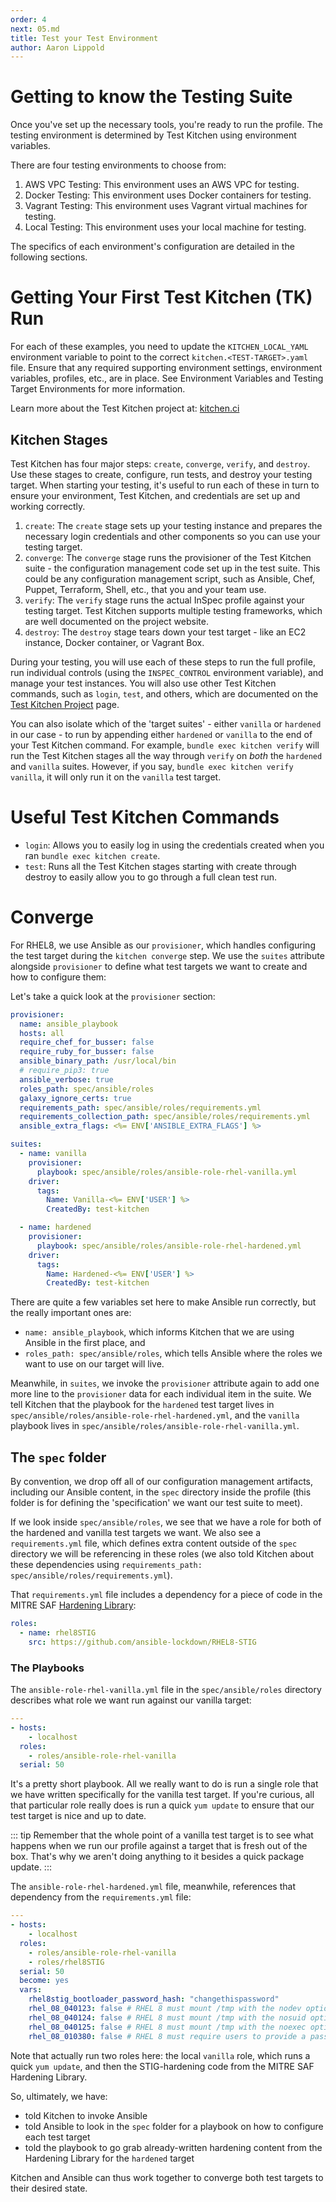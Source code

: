 ```yaml
---
order: 4
next: 05.md
title: Test your Test Environment
author: Aaron Lippold
---
```


# Getting to know the Testing Suite

Once you've set up the necessary tools, you're ready to run the profile. The testing environment is determined by Test Kitchen using environment variables.

There are four testing environments to choose from:

1. AWS VPC Testing: This environment uses an AWS VPC for testing.
2. Docker Testing: This environment uses Docker containers for testing.
3. Vagrant Testing: This environment uses Vagrant virtual machines for testing.
4. Local Testing: This environment uses your local machine for testing.

The specifics of each environment's configuration are detailed in the following sections.

# Getting Your First Test Kitchen (TK) Run

For each of these examples, you need to update the `KITCHEN_LOCAL_YAML` environment variable to point to the correct `kitchen.<TEST-TARGET>.yaml` file. Ensure that any required supporting environment settings, environment variables, profiles, etc., are in place. See Environment Variables and Testing Target Environments for more information.

Learn more about the Test Kitchen project at: [kitchen.ci](https://kitchen.ci/ "Test Kitchen Project Homepage")

## Kitchen Stages

Test Kitchen has four major steps: `create`, `converge`, `verify`, and `destroy`. Use these stages to create, configure, run tests, and destroy your testing target. When starting your testing, it's useful to run each of these in turn to ensure your environment, Test Kitchen, and credentials are set up and working correctly.

1. `create`:
  The `create` stage sets up your testing instance and prepares the necessary login credentials and other components so you can use your testing target.
2. `converge`:
  The `converge` stage runs the provisioner of the Test Kitchen suite - the configuration management code set up in the test suite. This could be any configuration management script, such as Ansible, Chef, Puppet, Terraform, Shell, etc., that you and your team use.
3. `verify`:
  The `verify` stage runs the actual InSpec profile against your testing target. Test Kitchen supports multiple testing frameworks, which are well documented on the project website.
4. `destroy`:
  The `destroy` stage tears down your test target - like an EC2 instance, Docker container, or Vagrant Box.

During your testing, you will use each of these steps to run the full profile, run individual controls (using the `INSPEC_CONTROL` environment variable), and manage your test instances. You will also use other Test Kitchen commands, such as `login`, `test`, and others, which are documented on the [Test Kitchen Project](https://kitchen.ci "Test Kitchen Project Homepage") page.

You can also isolate which of the 'target suites' - either `vanilla` or `hardened` in our case - to run by appending either `hardened` or `vanilla` to the end of your Test Kitchen command. For example, `bundle exec kitchen verify` will run the Test Kitchen stages all the way through `verify` on _both_ the `hardened` and `vanilla` suites. However, if you say, `bundle exec kitchen verify vanilla`, it will only run it on the `vanilla` test target.

# Useful Test Kitchen Commands

- `login`: Allows you to easily log in using the credentials created when you ran `bundle exec kitchen create`.
- `test`: Runs all the Test Kitchen stages starting with create through destroy to easily allow you to go through a full clean test run.

# Converge

For RHEL8, we use Ansible as our `provisioner`, which handles configuring the test target during the `kitchen converge` step. We use the `suites` attribute alongside `provisioner` to define what test targets we want to create and how to configure them:

Let's take a quick look at the `provisioner` section:
``` yaml
provisioner:
  name: ansible_playbook
  hosts: all
  require_chef_for_busser: false
  require_ruby_for_busser: false
  ansible_binary_path: /usr/local/bin
  # require_pip3: true
  ansible_verbose: true
  roles_path: spec/ansible/roles
  galaxy_ignore_certs: true
  requirements_path: spec/ansible/roles/requirements.yml
  requirements_collection_path: spec/ansible/roles/requirements.yml
  ansible_extra_flags: <%= ENV['ANSIBLE_EXTRA_FLAGS'] %>

suites:
  - name: vanilla
    provisioner:
      playbook: spec/ansible/roles/ansible-role-rhel-vanilla.yml
    driver:
      tags:
        Name: Vanilla-<%= ENV['USER'] %>
        CreatedBy: test-kitchen

  - name: hardened
    provisioner:
      playbook: spec/ansible/roles/ansible-role-rhel-hardened.yml
    driver:
      tags:
        Name: Hardened-<%= ENV['USER'] %>
        CreatedBy: test-kitchen
```

There are quite a few variables set here to make Ansible run correctly, but the really important ones are:
- `name: ansible_playbook`, which informs Kitchen that we are using Ansible in the first place, and
- `roles_path: spec/ansible/roles`, which tells Ansible where the roles we want to use on our target will live.

Meanwhile, in `suites`, we invoke the `provisioner` attribute again to add one more line to the `provisioner` data for each individual item in the suite. We tell Kitchen that the playbook for the `hardened` test target lives in `spec/ansible/roles/ansible-role-rhel-hardened.yml`, and the `vanilla` playbook lives in `spec/ansible/roles/ansible-role-rhel-vanilla.yml`.

## The `spec` folder

By convention, we drop off all of our configuration management artifacts, including our Ansible content, in the `spec` directory inside the profile (this folder is for defining the 'specification' we want our test suite to meet).

If we look inside `spec/ansible/roles`, we see that we have a role for both of the hardened and vanilla test targets we want. We also see a `requirements.yml` file, which defines extra content outside of the `spec` directory we will be referencing in these roles (we also told Kitchen about these dependencies using `requirements_path: spec/ansible/roles/requirements.yml`).

That `requirements.yml` file includes a dependency for a piece of code in the MITRE SAF [Hardening Library](https://saf.mitre.org/libs/harden):

``` yaml
roles:
  - name: rhel8STIG
    src: https://github.com/ansible-lockdown/RHEL8-STIG
```

### The Playbooks

The `ansible-role-rhel-vanilla.yml` file in the `spec/ansible/roles` directory describes what role we want run against our vanilla target:

``` yaml
---
- hosts:
    - localhost
  roles:
    - roles/ansible-role-rhel-vanilla
  serial: 50
```

It's a pretty short playbook. All we really want to do is run a single role that we have written specifically for the vanilla test target. If you're curious, all that particular role really does is run a quick `yum update` to ensure that our test target is nice and up to date.

::: tip
Remember that the whole point of a vanilla test target is to see what happens when we run our profile against a target that is fresh out of the box. That's why we aren't doing anything to it besides a quick package update.
:::

The `ansible-role-rhel-hardened.yml` file, meanwhile, references that dependency from the `requirements.yml` file:

``` yaml
---
- hosts:
    - localhost
  roles:
    - roles/ansible-role-rhel-vanilla
    - roles/rhel8STIG
  serial: 50
  become: yes
  vars:
    rhel8stig_bootloader_password_hash: "changethispassword"
    rhel_08_040123: false # RHEL 8 must mount /tmp with the nodev option.
    rhel_08_040124: false # RHEL 8 must mount /tmp with the nosuid option.
    rhel_08_040125: false # RHEL 8 must mount /tmp with the noexec option.
    rhel_08_010380: false # RHEL 8 must require users to provide a password for privilege escalation.
```

Note that actually run two roles here: the local `vanilla` role, which runs a quick `yum update`, and then the STIG-hardening code from the MITRE SAF Hardening Library.

So, ultimately, we have:
- told Kitchen to invoke Ansible
- told Ansible to look in the `spec` folder for a playbook on how to configure each test target
- told the playbook to go grab already-written hardening content from the Hardening Library for the `hardened` target

Kitchen and Ansible can thus work together to converge both test targets to their desired state.